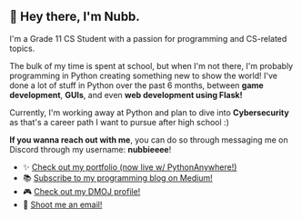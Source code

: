 ## 👋 Hey there, I'm Nubb.

I'm a Grade 11 CS Student with a passion for programming and CS-related topics.

The bulk of my time is spent at school, but when I'm not there, I'm probably programming in Python creating something new to show the world! I've done a lot of stuff in Python over the past 6 months, between <strong>game development</strong>, <strong>GUIs</strong>, and even <strong>web development using Flask!</strong>

Currently, I'm working away at Python and plan to dive into <strong>Cybersecurity</strong> as that's a career path I want to pursue after high school :)

<strong>If you wanna reach out with me</strong>, you can do so through messaging me on Discord through my username: <strong>nubbieeee</strong>!

- ✨ <a href="https://nubb.pythonanywhere.com">Check out my portfolio (now live w/ PythonAnywhere!)</a>
- 📚 <a href="https://medium.com/@nubb" target="_blank" style="decoration:none">Subscribe to my programming blog on Medium!</a>
- 🎮 <a href="https://dmoj.ca/user/nubb" target="_blank" style="decoration:none">Check out my DMOJ profile!</a>
- 📩 <a href="mailto:sherm5344@gmail.com">Shoot me an email!</a>
<!--
**nubbsterr/nubbsterr** is a ✨ _special_ ✨ repository because its `README.md` (this file) appears on your GitHub profile.

Here are some ideas to get you started:

- 🔭 I’m currently working on ...
- 🌱 I’m currently learning ...
- 👯 I’m looking to collaborate on ...
- 🤔 I’m looking for help with ...
- 💬 Ask me about ...
- 📫 How to reach me: ...
- 😄 Pronouns: ...
- ⚡ Fun fact: ...
-->

